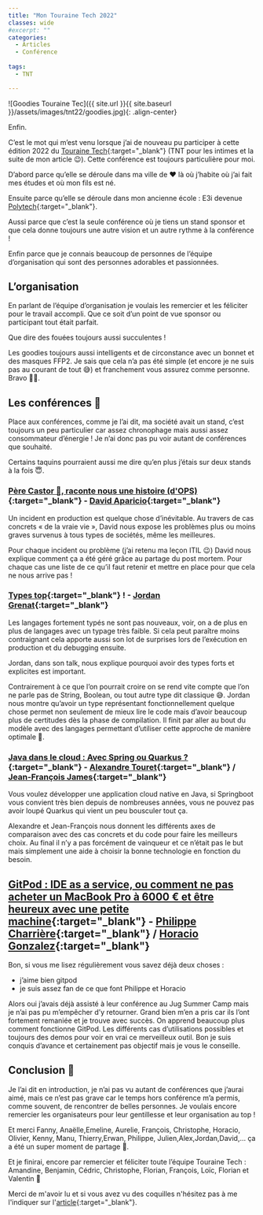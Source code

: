 ```yaml
---
title: "Mon Touraine Tech 2022"
classes: wide
#excerpt: ""
categories:
  - Articles
  - Conférence
  
tags:
  - TNT

---
```

![Goodies Touraine Tec]({{ site.url }}{{ site.baseurl }}/assets/images/tnt22/goodies.jpg){: .align-center}

Enfin.

C’est le mot qui m’est venu lorsque j’ai de nouveau pu participer à cette édition 2022 du [Touraine Tech](https://touraine.tech/){:target="_blank"} (TNT pour les intimes et la suite de mon article 😉).
Cette conférence est toujours particulière pour moi.

D’abord parce qu’elle se déroule dans ma ville de ❤️ là où j’habite où j’ai fait mes études et où mon fils est né.

Ensuite parce qu’elle se déroule dans mon ancienne école : E3i devenue [Polytech](https://polytech.univ-tours.fr/){:target="_blank"}.

Aussi parce que c’est la seule conférence où je tiens un stand sponsor et que cela donne toujours une autre vision et un autre rythme à la conférence !

Enfin parce que je connais beaucoup de personnes de l’équipe d’organisation qui sont des personnes adorables et passionnées.

## L’organisation
En parlant de l’équipe d’organisation je voulais les remercier et les féliciter pour le travail accompli.
Que ce soit d’un point de vue sponsor ou participant tout était parfait.

Que dire des fouées toujours aussi succulentes !

Les goodies toujours aussi intelligents et de circonstance avec un bonnet et des masques FFP2.
Je sais que cela n’a pas été simple (et encore je ne suis pas au courant de tout 😅) et franchement vous assurez comme personne.
Bravo 🎉💪.

## Les conférences 💬
Place aux conférences, comme je l’ai dit, ma société avait un stand, c’est toujours un peu particulier car assez chronophage mais aussi assez consommateur d’énergie !
Je n’ai donc pas pu voir autant de conférences que souhaité.

Certains taquins pourraient aussi me dire qu’en plus j’étais sur deux stands à la fois 😇.

### [Père Castor 🐻, raconte nous une histoire (d'OPS)](https://touraine.tech/talk/1ii3MtY8M6p4lwM2VKDx){:target="_blank"} - [David Aparicio](https://touraine.tech/speaker/David%20Aparicio){:target="_blank"}
Un incident en production est quelque chose d’inévitable.
Au travers de cas concrets « de la vraie vie », David nous expose les problèmes plus ou moins graves survenus à tous types de sociétés, même les meilleures.

Pour chaque incident ou problème (j’ai retenu ma leçon ITIL 😉) David nous explique comment ça a été géré grâce au partage du post mortem.
Pour chaque cas une liste de ce qu’il faut retenir et mettre en place pour que cela ne nous arrive pas !

### [Types top](https://touraine.tech/talk/6RrVaTNLyt73GF0J5jWb){:target="_blank"} ! - [Jordan Grenat](https://touraine.tech/speaker/Jordane%20Grenat){:target="_blank"}
Les langages fortement typés ne sont pas nouveaux, voir, on a de plus en plus de langages avec un typage très faible.
Si cela peut paraître moins contraignant cela apporte aussi son lot de surprises lors de l’exécution en production et du debugging ensuite. 

Jordan, dans son talk, nous explique pourquoi avoir des types forts et explicites est important.

Contrairement à ce que l’on pourrait croire on se rend vite compte que l’on ne parle pas de String, Boolean, ou tout autre type dit classique 😅.
Jordan nous montre qu’avoir un type représentant fonctionnellement quelque chose permet non seulement de mieux lire le code mais d’avoir beaucoup plus de certitudes dès la phase de compilation.
Il finit par aller au bout du modèle avec des langages permettant d’utiliser cette approche de manière optimale 🤯.

### [Java dans le cloud : Avec Spring ou Quarkus ?](https://touraine.tech/talk/viqWI7wZa2jpPUo1Vy8y){:target="_blank"} - [Alexandre Touret](https://touraine.tech/speaker/Alexandre%20Touret){:target="_blank"} / [Jean-François James](https://touraine.tech/speaker/Jean-Francois%20James){:target="_blank"} 
Vous voulez développer une application cloud native en Java, si Springboot vous convient très bien depuis de nombreuses années, vous ne pouvez pas avoir loupé Quarkus qui vient un peu bousculer tout ça.

Alexandre et Jean-François nous donnent les différents axes de comparaison avec des cas concrets et du code pour faire les meilleurs choix.
Au final il n’y a pas forcément de vainqueur et ce n’était pas le but mais simplement une aide à choisir la bonne technologie en fonction du besoin.

## [GitPod : IDE as a service, ou comment ne pas acheter un MacBook Pro à 6000 € et être heureux avec une petite machine](https://touraine.tech/talk/1eXVuAHysYDUSr0AnHtS){:target="_blank"} - [Philippe Charrière](https://touraine.tech/speaker/Philippe%20Charri%C3%A8re){:target="_blank"} / [Horacio Gonzalez](https://touraine.tech/speaker/Horacio%20Gonzalez%20(LostInBrittany)){:target="_blank"}
Bon, si vous me lisez régulièrement vous savez déjà deux choses :
- j’aime bien gitpod
- je suis assez fan de ce que font Philippe et Horacio

Alors oui j’avais déjà assisté à leur conférence au Jug Summer Camp mais je n’ai pas pu m’empêcher d’y retourner.
Grand bien m’en a pris car ils l’ont fortement remaniée et je trouve avec succès.
On apprend beaucoup plus comment fonctionne GitPod.
Les différents cas d’utilisations possibles et toujours des demos pour voir en vrai ce merveilleux outil.
Bon je suis conquis d’avance et certainement pas objectif mais je vous le conseille.

## Conclusion 🧐
Je l’ai dit en introduction, je n’ai pas vu autant de conférences que j’aurai aimé, mais ce n’est pas grave car le temps hors conférence m’a permis, comme souvent, de rencontrer de belles personnes.
Je voulais encore remercier les organisateurs pour leur gentillesse et leur organisation au top !

Et merci Fanny, Anaëlle,Emeline, Aurelie, François, Christophe, Horacio, Olivier, Kenny, Manu, Thierry,Erwan, Philippe, Julien,Alex,Jordan,David,… ça a été un super moment de partage 🤘.

Et je finirai, encore par remercier et féliciter toute l’équipe Touraine Tech : Amandine, Benjamin, Cédric, Christophe, Florian, François, Loïc, Florian et Valentin 💪

Merci de m'avoir lu et si vous avez vu des coquilles n'hésitez pas à me l'indiquer sur l'[article](https://github.com/philippart-s/blog){:target="_blank"}. 
